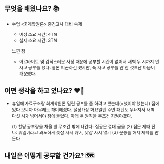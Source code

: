 ## 무엇을 배웠나요? 📚
- 수업 <회계학원론> 중간고사 대비 숙제
    - 예상 소요 시간: 4TM
    - 실제 소요 시간: 3TM

    느낀 점
    - 아르바이트 및 갑작스러운 사정 때문에 공부할 시간이 없어서 새벽 두 시까지 안 자고 공부를 했다. 물론 피곤하긴 했지만, 푹 자고 공부를 안 한 것보단 마음이 개운했다.

## 어떤 생각을 하고 있나요? ❤️‍🔥
- 휴일에 자료구조랑 회계학원론 밀린 공부를 좀 하려고 했는데(=했어야 했는데) 집에 있다 보니까 아무래도 해이해졌다. 설상가상 화요일엔 수면 패턴도 무너져서 새벽 다섯 시가 넘어서야 잠에 들었다. 아래 두 원칙을 무조건 지켜야겠다.

    (1) 할당 공부량을 채울 땐 무조건 밖에 나간다: 집공은 절대 금물
    (2) 잠은 제때 잔다: 휴일이라고 과도하게 늦잠 자지 않기, 낮잠 자지 않기
    (3) 운동을 해서 체력을 만든다

## 내일은 어떻게 공부할 건가요? 🗺